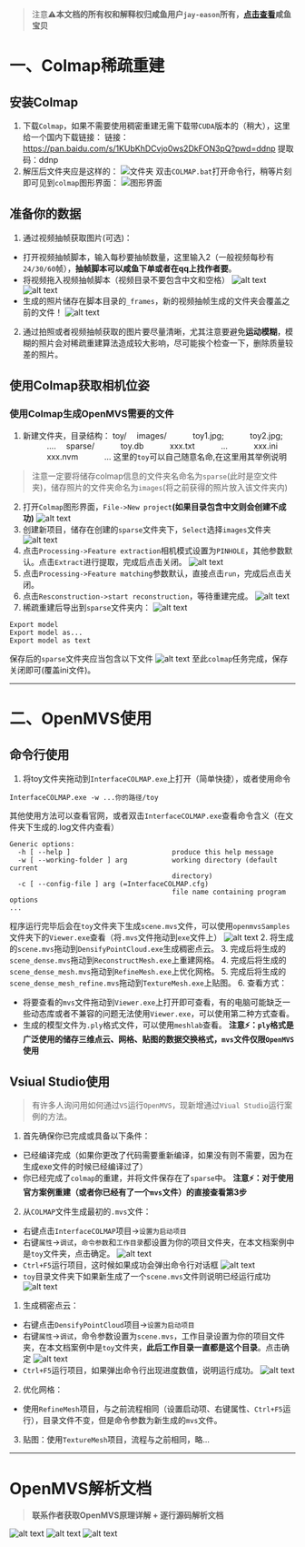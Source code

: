 
> 注意⚠**本文档的所有权和解释权归咸鱼用户`jay-eason`所有，[点击查看](https://m.tb.cn/h.g1H5nEk?tk=7skWWtFAaI4)咸鱼宝贝**  
# 一、Colmap稀疏重建
## 安装Colmap
1. 下载`Colmap`，如果不需要使用稠密重建无需下载带`CUDA`版本的（稍大），这里给一个国内下载链接：
链接：https://pan.baidu.com/s/1KUbKhDCvjo0ws2DkFON3pQ?pwd=ddnp 
提取码：ddnp
2. 解压后文件夹应是这样的：
![文件夹](image.png)
双击`COLMAP.bat`打开命令行，稍等片刻即可见到`colmap`图形界面：
![图形界面](image-1.png)
## 准备你的数据
1. 通过视频抽帧获取图片(可选)：
- 打开视频抽帧脚本，输入每秒要抽帧数量，这里输入2（一般视频每秒有`24/30/60`帧），**抽帧脚本可以咸鱼下单或者在qq上找作者要**。
- 将视频拖入视频抽帧脚本（视频目录不要包含中文和空格）
![alt text](image-2.png)
![alt text](image-3.png)
- 生成的照片储存在脚本目录的`_frames`，新的视频抽帧生成的文件夹会覆盖之前的文件！
![alt text](image-4.png)
2. 通过拍照或者视频抽帧获取的图片要尽量清晰，尤其注意要避免**运动模糊**，模糊的照片会对稀疏重建算法造成较大影响，尽可能挨个检查一下，删除质量较差的照片。
## 使用Colmap获取相机位姿
### 使用Colmap生成OpenMVS需要的文件
1. 新建文件夹，目录结构：
toy/
&emsp;images/
&emsp;&emsp;&emsp;toy1.jpg;
&emsp;&emsp;&emsp;toy2.jpg;
&emsp;&emsp;&emsp;....
&emsp;sparse/
&emsp;&emsp;&emsp;toy.db
&emsp;&emsp;&emsp;xxx.txt
&emsp;&emsp;&emsp;...
&emsp;&emsp;&emsp;xxx.ini
&emsp;&emsp;&emsp;xxx.nvm
&emsp;&emsp;&emsp;...
这里的`toy`可以自己随意名命,在这里用其举例说明
> 注意一定要将储存colmap信息的文件夹名命名为`sparse`(此时是空文件夹)，储存照片的文件夹命名为`images`(将之前获得的照片放入该文件夹内)
2. 打开`Colmap`图形界面，`File->New project`**(如果目录包含中文则会创建不成功)**
![alt text](1715093927747.jpg)
3. 创建新项目，储存在创建的`sparse`文件夹下，`Select`选择`images`文件夹
   ![alt text](image-5.png)
4. 点击`Processing->Feature extraction`相机模式设置为`PINHOLE`，其他参数默认。点击`Extract`进行提取，完成后点击关闭。
![alt text](image-6.png)
5. 点击`Processing->Feature matching`参数默认，直接点击`run`，完成后点击关闭。
6. 点击`Resconstruction->start reconstruction`，等待重建完成。
![alt text](image-7.png)
7. 稀疏重建后导出到`sparse`文件夹内：
![alt text](image-8.png)
```
Export model
Export model as...
Export model as text
```
保存后的`sparse`文件夹应当包含以下文件
![alt text](image-9.png)
至此`colmap`任务完成，保存关闭即可(覆盖ini文件)。
***
# 二、OpenMVS使用
## 命令行使用
1. 将toy文件夹拖动到`InterfaceCOLMAP.exe`上打开（简单快捷），或者使用命令
```
InterfaceCOLMAP.exe -w ...你的路径/toy
```
其他使用方法可以查看官网，或者双击`InterfaceCOLMAP.exe`查看命令含义（在文件夹下生成的.log文件内查看）
```
Generic options:
  -h [ --help ]                         produce this help message
  -w [ --working-folder ] arg           working directory (default current 
                                        directory)
  -c [ --config-file ] arg (=InterfaceCOLMAP.cfg)
                                        file name containing program options
...
```
程序运行完毕后会在`toy`文件夹下生成`scene.mvs`文件，可以使用`openmvsSamples`文件夹下的`Viewer.exe`查看（将`.mvs`文件拖动到`exe`文件上）
![alt text](image-10.png)
2. 将生成的`scene.mvs`拖动到`DensifyPointCloud.exe`生成稠密点云。
3. 完成后将生成的`scene_dense.mvs`拖动到`ReconstructMesh.exe`上重建网格。
4. 完成后将生成的`scene_dense_mesh.mvs`拖动到`RefineMesh.exe`上优化网格。
5. 完成后将生成的`scene_dense_mesh_refine.mvs`拖动到`TextureMesh.exe`上贴图。
6. 查看方式：
   - 将要查看的`mvs`文件拖动到`Viewer.exe`上打开即可查看，有的电脑可能缺乏一些动态库或者不兼容的问题无法使用`Viewer.exe`，可以使用第二种方式查看。
   - 生成的模型文件为`.ply`格式文件，可以使用`meshlab`查看。
  **注意⚡：`ply`格式是广泛使用的储存三维点云、网格、贴图的数据交换格式，`mvs`文件仅限`OpenMVS`使用**
## Vsiual Studio使用
> 有许多人询问用如何通过`VS`运行`OpenMVS`，现新增通过`Viual Studio`运行案例的方法。

1. 首先确保你已完成或具备以下条件：
- 已经编译完成（如果你更改了代码需要重新编译，如果没有则不需要，因为在生成exe文件的时候已经编译过了）
- 你已经完成了`colmap`的重建，并将文件保存在了`sparse`中。
**注意⚡：对于使用官方案例重建（或者你已经有了一个`mvs`文件）的直接查看第3步**
2. 从`COLMAP`文件生成最初的`.mvs`文件：
- 右键点击`InterfaceCOLMAP`项目->`设置为启动项目`
- 右键`属性`->`调试`，`命令参数`和`工作目录`都设置为你的项目文件夹，在本文档案例中是`toy`文件夹，点击确定。
![alt text](image-14.png)
- `Ctrl+F5`运行项目，这时候如果成功会弹出命令行对话框
![alt text](image-15.png)
- `toy`目录文件夹下如果新生成了一个`scene.mvs`文件则说明已经运行成功
![alt text](image-16.png)
1. 生成稠密点云：
- 右键点击`DensifyPointCloud`项目->`设置为启动项目`
- 右键`属性`->`调试`，命令参数设置为`scene.mvs`，工作目录设置为你的项目文件夹，在本文档案例中是`toy`文件夹，**此后工作目录一直都是这个目录**。点击确定
![alt text](image-17.png)
- `Ctrl+F5`运行项目，如果弹出命令行出现进度数值，说明运行成功。
![alt text](image-18.png)
2. 优化网格：
- 使用`RefineMesh`项目，与之前流程相同（设置启动项、右键属性、`Ctrl+F5`运行），目录文件不变，但是命令参数为新生成的`mvs`文件。
3. 贴图：使用`TextureMesh`项目，流程与之前相同，略...


***
# OpenMVS解析文档
> **联系作者获取OpenMVS原理详解 + 逐行源码解析文档**

![alt text](3.png)
![alt text](image-11.png)
![alt text](image-12.png)
